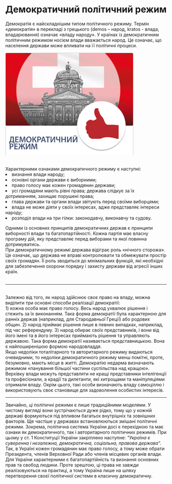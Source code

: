 # Демократичний політичний режим

Демократія є найскладнішим типом політичного режиму. Термін «демократія» в перекладі
з грецького (demos – народ, kratos - влада, владарювання) означає «владу народу».
У країнах із демократичним політичним режимом носієм влади вважається народ. Це
означає, що населення держави може впливати на її політичні процеси. 
<br>
<div class="space">
<div class="center">
<img src="2/дем.jpg" width="400px" class="center"/>
<p><i></i></p>
<br>
Характерними ознаками демократичного режиму є наступні:
<li> визнання влади народу;</li>
<li> основні органи держави є виборними;</li>
<li>право голосу має кожен громадянин держави;</li>
<li>усі громадяни мають рівні права; держава слідкує за їх дотриманням, захищає порушені
права;</li>
<li>глава держави та органи влади звітують перед своїми виборцями;</li>
<li>влада не може діяти у своїх інтересах, адже представляє інтереси народу;</li>
<li>розподіл влади на три гілки: законодавчу, виконавчу та судову.</li>

Одними із основних принципів демократичних держав є принципи виборності влади та
багатопартійності. Кожна партія має власну програму дій, яку представляє перед
виборами та якої повинна дотримуватись.     
При демократичному режимі держава відіграє роль «нічного сторожа». Це означає, що
держава не вправі контролювати та обмежувати простір своїх громадян. Її роль зводиться
до мінімальних функцій, які необхідні для забезпечення охорони порядку і захисту
держави від агресії інших країн.   
<br>
<hr>
<br>
Залежно від того, як народ здійснює своє право на владу, можна виділити три основні
способи реалізації демократії:
<br>      
1) кожна особа має право голосу. Весь народ ухвалює рішення і стежить за їх виконанням.
Така форма демократії була характерною для ранніх держав (наприклад, для Стародавньої
Греції) або родових общин.      
2) народ приймає рішення лише в певних випадках, наприклад, під час референдуму.        
3) народ обирає своїх представників, і вони від його імені та в його інтересах приймають
рішення та управляють державою. Така форма демократії називається представницькою.
Вона є найпоширенішою формою народовладдя.   
<br>
Якщо недоліки тоталітарного та авторитарного режиму видаються очевидними, то
недоліки демократичного режиму менш помітні, проте, безумовно, мають місце в житті.
Демократію недарма визначають режимом «панування більшої частини суспільства над
кращою». Верхівку влади можуть представляти не кращі представники інтелігенції та
професіонали, а крадії та дилетанти, які хитрощами та маніпуляціями отримали владу.
Окрім цього, такі особи визначають владу самоціллю і використовують своє становище
для задоволення особистих інтересів. 
<hr>
Звичайно, ці політичні режими є лише традиційними моделями. У чистому вигляді вони
зустрічаються дуже рідко, тому що у кожній державі формуються під впливом багатьох
внутрішніх та зовнішних факторів. Ще частіше у державах встановлюються змішані
політичні режими.       
Зокрема, політична система України досі є перехідною та має ознаки як демократичного,
так і авторитарного політичних режимів. При цьому у ст. 1 Конституції України
закріплено наступне: <i>"Україна є суверенна і незалежна, демократична, соціальна, правова
держава". </i>      
Так, в Україні кожен громадянин має право голосу, а тому може обрати Президента,
членів Верховної Ради або членів місцевих органів влади. Для України характерними є
багатопартійність та визнання основних прав та свобод людини. Проте зрештою, ці права
не завжди реалізовуються на практиці, а тому Україна лише на шляху перетворення своєї
політичної системи в класичну демократичну.         

